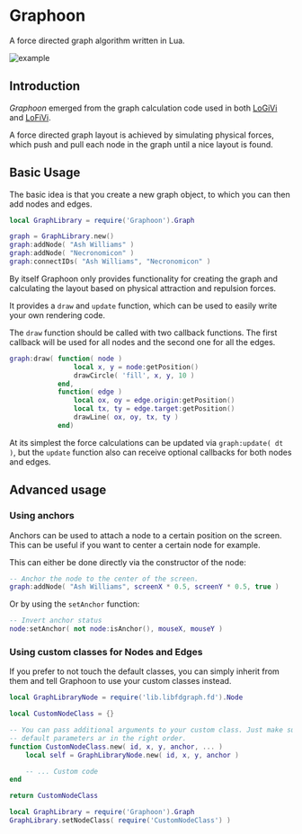 # Graphoon

A force directed graph algorithm written in Lua.

![example](https://cloud.githubusercontent.com/assets/11627131/12313149/44ea06a0-ba65-11e5-82d0-4867022fbdf5.gif)

## Introduction

_Graphoon_ emerged from the graph calculation code used in both [LoGiVi](https://github.com/rm-code/logivi) and [LoFiVi](https://github.com/rm-code/lofivi).

A force directed graph layout is achieved by simulating physical forces, which push and pull each node in the graph until a nice layout is found.

## Basic Usage

The basic idea is that you create a new graph object, to which you can then add nodes and edges.

```lua
local GraphLibrary = require('Graphoon').Graph

graph = GraphLibrary.new()
graph:addNode( "Ash Williams" )
graph:addNode( "Necronomicon" )
graph:connectIDs( "Ash Williams", "Necronomicon" )
```

By itself Graphoon only provides functionality for creating the graph and calculating the layout based on physical attraction and repulsion forces.

It provides a ```draw``` and ```update``` function, which can be used to easily write your own rendering code.

The ```draw``` function should be called with two callback functions. The first callback will be used for all nodes and the second one for all the edges.

```lua
graph:draw( function( node )
				local x, y = node:getPosition()
				drawCircle( 'fill', x, y, 10 )
			end,
			function( edge )
				local ox, oy = edge.origin:getPosition()
				local tx, ty = edge.target:getPosition()
				drawLine( ox, oy, tx, ty )
			end)
```

At its simplest the force calculations can be updated via ```graph:update( dt )```, but the ```update``` function also can receive optional callbacks for both nodes and edges.

## Advanced usage

### Using anchors

Anchors can be used to attach a node to a certain position on the screen. This can be useful if you want to center a certain node for example.

This can either be done directly via the constructor of the node:

```lua
-- Anchor the node to the center of the screen.
graph:addNode( "Ash Williams", screenX * 0.5, screenY * 0.5, true )
```

Or by using the ```setAnchor``` function:

```lua
-- Invert anchor status
node:setAnchor( not node:isAnchor(), mouseX, mouseY )
```

### Using custom classes for Nodes and Edges

If you prefer to not touch the default classes, you can simply inherit from them and tell Graphoon to use your custom classes instead.

```lua
local GraphLibraryNode = require('lib.libfdgraph.fd').Node

local CustomNodeClass = {}

-- You can pass additional arguments to your custom class. Just make sure the
-- default parameters ar in the right order.
function CustomNodeClass.new( id, x, y, anchor, ... )
    local self = GraphLibraryNode.new( id, x, y, anchor )

	-- ... Custom code
end

return CustomNodeClass
```

```lua
local GraphLibrary = require('Graphoon').Graph
GraphLibrary.setNodeClass( require('CustomNodeClass') )
```

